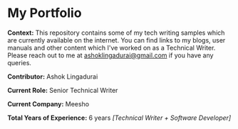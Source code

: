 # My Portfolio

**Context:** This repository contains some of my tech writing samples which are currently available on the internet. You can find links to my blogs, user manuals and other content which I've worked on as a Technical Writer. Please reach out to me at ashoklingadurai@gmail.com if you have any queries. 

**Contributor:** Ashok Lingadurai

**Current Role:** Senior Technical Writer

**Current Company:** Meesho

**Total Years of Experience:** 6 years *[Technical Writer + Software Developer]*




